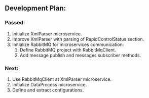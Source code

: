 ## Development Plan:
### Passed:
1. Initialize XmlParser microservice.
2. Improve XmlParser with parsing of RapidControlStatus section.
3. Initialize RabbitMQ for microservices communication:
   1. Define RabbitMQ project with RabbitMqClient.
   2. Add message publish and messages subscriber methods.
### Next:
1. Use RabbitMqClient at XmlParser microservice.
2. Initialize DataProcess microservice.
3. Define and extract configurations.